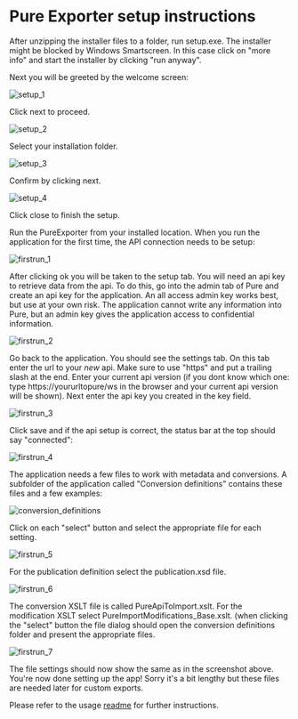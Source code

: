 
# Pure Exporter setup instructions

After unzipping the installer files to a folder, run setup.exe. The installer might be blocked by Windows Smartscreen. In this case click on "more info" and start the installer by clicking "run anyway". 

Next you will be greeted by the welcome screen:

![setup_1](https://raw.githubusercontent.com/CopyCat73/CopyCat73.github.io/master/setup_1.png)

Click next to proceed.

![setup_2](https://raw.githubusercontent.com/CopyCat73/CopyCat73.github.io/master/setup_2.png)

Select your installation folder.

![setup_3](https://raw.githubusercontent.com/CopyCat73/CopyCat73.github.io/master/setup_3.png)

Confirm by clicking next. 

![setup_4](https://raw.githubusercontent.com/CopyCat73/CopyCat73.github.io/master/setup_4.png)

Click close to finish the setup.

Run the PureExporter from your installed location. When you run the application for the first time, the API connection needs to be setup:

![firstrun_1](https://raw.githubusercontent.com/CopyCat73/CopyCat73.github.io/master/firstrun_1.png)

After clicking ok you will be taken to the setup tab. You will need an api key to retrieve data from the api. To do this, go into the admin tab of Pure and create an api key for the application. An all access admin key works best, but use at your own risk. The application cannot write any information into Pure, but an admin key gives the application access to confidential information.

![firstrun_2](https://raw.githubusercontent.com/CopyCat73/CopyCat73.github.io/master/firstrun_2.png)

Go back to the application. You should see the settings tab.
On this tab enter the url to your *new* api. Make sure to use "https" and put a trailing slash at the end. Enter your current api version (if you dont know which one: type https://yoururltopure/ws in the browser and your current api version will be shown). Next enter the api key you created in the key field.  

![firstrun_3](https://raw.githubusercontent.com/CopyCat73/CopyCat73.github.io/master/firstrun_3.png)

Click save and if the api setup is correct, the status bar at the top should say "connected": 

![firstrun_4](https://raw.githubusercontent.com/CopyCat73/CopyCat73.github.io/master/firstrun_4.png)

The application needs a few files to work with metadata and conversions. A subfolder of the application called "Conversion definitions" contains these files and a few examples:

![conversion_definitions](https://raw.githubusercontent.com/CopyCat73/CopyCat73.github.io/master/conversion_definitions.png)

Click on each "select" button and select the appropriate file for each setting.

![firstrun_5](https://raw.githubusercontent.com/CopyCat73/CopyCat73.github.io/master/firstrun_5.png)

For the publication definition select the publication.xsd file. 

![firstrun_6](https://raw.githubusercontent.com/CopyCat73/CopyCat73.github.io/master/firstrun_6.png)

The conversion XSLT file is called PureApiToImport.xslt. For the modification XSLT select PureImportModifications_Base.xslt.
(when clicking the "select" button the file dialog should open the conversion definitions folder and present the appropriate files. 

![firstrun_7](https://raw.githubusercontent.com/CopyCat73/CopyCat73.github.io/master/firstrun_7.png)

The file settings should now show the same as in the screenshot above. You're now done setting up the app! Sorry it's a bit lengthy but these files are needed later for custom exports.  

Please refer to the usage [readme](https://github.com/CopyCat73/Pure-Dev/blob/master/USAGE.md) for further instructions. 
